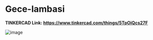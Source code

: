 # Gece-lambasi
**TINKERCAD Link: https://www.tinkercad.com/things/5TpOiQcs27F**

![image](https://user-images.githubusercontent.com/107235171/172996447-d4a33f72-6be7-4ea9-8284-e205a7d48d1b.png)

